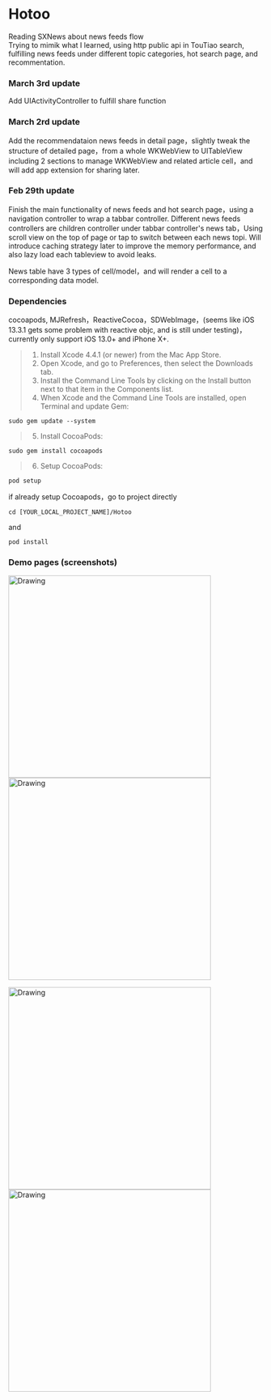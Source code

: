 # Hotoo
Reading SXNews about news feeds flow<br />
Trying to mimik what I learned, using http public api in TouTiao search, fulfilling news feeds under different topic categories, hot search page, and recommentation.

### March 3rd update
Add UIActivityController to fulfill share function

### March 2rd update
Add the recommendataion news feeds in detail page，slightly tweak the structure of detailed page，from a whole WKWebView to UITableView including 2 sections to manage WKWebView and related article cell，and will add app extension for sharing later.

### Feb 29th update
Finish the main functionality of news feeds and hot search page，using a navigation controller to wrap a tabbar controller. Different news feeds controllers are children controller under tabbar controller's news tab，Using scroll view on the top of page or tap to switch between each news topi. Will introduce caching strategy later to improve the memory performance, and also lazy load each tableview to avoid leaks.

News table have 3 types of cell/model，and will render a cell to a corresponding data model.

### Dependencies
cocoapods, MJRefresh，ReactiveCocoa，SDWebImage，(seems like iOS 13.3.1 gets some problem with reactive objc, and is still under testing)，currently only support iOS 13.0+ and iPhone X+.
>1. Install Xcode 4.4.1 (or newer) from the Mac App Store.<br />
>2. Open Xcode, and go to Preferences, then select the Downloads tab.<br />
>3. Install the Command Line Tools by clicking on the Install button next to that item in the Components list.<br />
>4. When Xcode and the Command Line Tools are installed, open Terminal and update Gem:<br />
```
sudo gem update --system
```
>5. Install CocoaPods:<br />
```
sudo gem install cocoapods
```
 
>6. Setup CocoaPods:<br />
```
pod setup
```
if already setup Cocoapods，go to project directly
```
cd [YOUR_LOCAL_PROJECT_NAME]/Hotoo
```
and
```
pod install
```
### Demo pages (screenshots)
<img src="https://github.com/yhantao/Hotoo/blob/master/Hotoo/demo/HTNews_demo2.jpg" alt="Drawing" width="400px" /> <img src="https://github.com/yhantao/Hotoo/blob/master/Hotoo/demo/HTNews_demo4.jpg" alt="Drawing" width="400px" />

<img src="https://github.com/yhantao/Hotoo/blob/master/Hotoo/demo/HTNews_demo5.jpg" alt="Drawing" width="400px" /> <img src="https://github.com/yhantao/Hotoo/blob/master/Hotoo/demo/HTNews_demo6.jpg" alt="Drawing" width="400px" />



